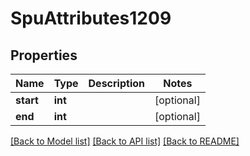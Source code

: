 # SpuAttributes1209

## Properties
Name | Type | Description | Notes
------------ | ------------- | ------------- | -------------
**start** | **int** |  | [optional] 
**end** | **int** |  | [optional] 

[[Back to Model list]](../../README.md#documentation-for-models) [[Back to API list]](../../README.md#documentation-for-api-endpoints) [[Back to README]](../../README.md)

